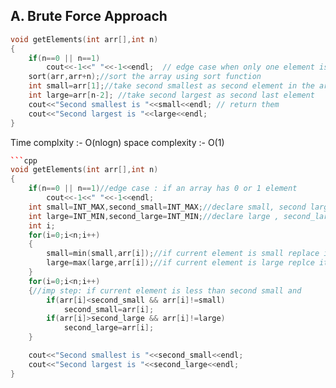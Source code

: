 
## A. Brute Force Approach


```cpp
void getElements(int arr[],int n)
{
    if(n==0 || n==1)
        cout<<-1<<" "<<-1<<endl;  // edge case when only one element is present in                                    array
    sort(arr,arr+n);//sort the array using sort function
    int small=arr[1];//take second smallest as second element in the array
    int large=arr[n-2]; //take second largest as second last element
    cout<<"Second smallest is "<<small<<endl; // return them
    cout<<"Second largest is "<<large<<endl;
}
```

Time complxity :- O(nlogn)
space complexity :- O(1)

```c++
```cpp
void getElements(int arr[],int n)
{
    if(n==0 || n==1)//edge case : if an array has 0 or 1 element
        cout<<-1<<" "<<-1<<endl;
    int small=INT_MAX,second_small=INT_MAX;//declare small, second large = INT_MAX
    int large=INT_MIN,second_large=INT_MIN;//declare large , second_large = INT_MIN
    int i;
    for(i=0;i<n;i++)
    {
        small=min(small,arr[i]);//if current element is small replace it with                                      previous small
        large=max(large,arr[i]);//if current element is large replce it with                                       previous large
    }
    for(i=0;i<n;i++)
    {//imp step: if current element is less than second small and 
        if(arr[i]<second_small && arr[i]!=small)
            second_small=arr[i];
        if(arr[i]>second_large && arr[i]!=large)
            second_large=arr[i];
    }

    cout<<"Second smallest is "<<second_small<<endl;
    cout<<"Second largest is "<<second_large<<endl;
}
```
```